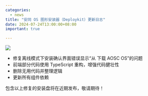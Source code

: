 ```yaml
---
categories:
  - news
title: "安同 OS 图形安装器（Deploykit）更新日志"
date: 2024-07-24T13:00:00+08:00
important: true

---
```

![](/assets/news/deploykit-banner.png)

- 修复离线模式下安装确认界面错误显示“从 下载 AOSC OS”的问题
- 前端部分代码使用 TypeScript 重构，增强代码健壮性
- 删除无用代码并整理逻辑
- 更新所有组件依赖

包含以上修复的安装盘将在近期发布，敬请期待！
